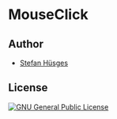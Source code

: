 MouseClick
==========

## Author
* [Stefan Hüsges][1]

## License
[![GNU General Public License](http://www.gnu.org/graphics/gplv3-127x51.png)][2]


[1]: https://github.com/tronsha
[2]: http://www.gnu.org/licenses/gpl-3.0
